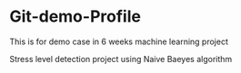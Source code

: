 # Git-demo-Profile
This is for demo case in 6 weeks machine learning project

Stress level detection project using Naive Baeyes algorithm
